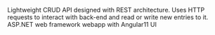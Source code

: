 Lightweight CRUD API designed with REST architecture. Uses HTTP requests to interact with back-end and read or write new entries to it. ASP.NET web framework webapp with Angular11 UI
